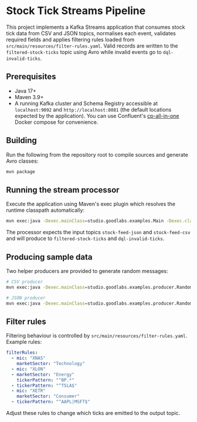 # Stock Tick Streams Pipeline

This project implements a Kafka Streams application that consumes stock tick data from CSV and JSON topics, normalises each event, validates required fields and applies filtering rules loaded from `src/main/resources/filter-rules.yaml`. Valid records are written to the `filtered-stock-ticks` topic using Avro while invalid events go to `dql-invalid-ticks`.

## Prerequisites
- Java 17+
- Maven 3.9+
- A running Kafka cluster and Schema Registry accessible at `localhost:9092` and `http://localhost:8081` (the default locations expected by the application). You can use Confluent's [cp-all-in-one](https://docs.confluent.io/platform/current/quickstart/ce-docker-quickstart.html) Docker compose for convenience.

## Building
Run the following from the repository root to compile sources and generate Avro classes:

```bash
mvn package
```

## Running the stream processor
Execute the application using Maven's exec plugin which resolves the runtime classpath automatically:

```bash
mvn exec:java -Dexec.mainClass=studio.goodlabs.examples.Main -Dexec.classpathScope=runtime
```

The processor expects the input topics `stock-feed-json` and `stock-feed-csv` and will produce to `filtered-stock-ticks` and `dql-invalid-ticks`.

## Producing sample data
Two helper producers are provided to generate random messages:

```bash
# CSV producer
mvn exec:java -Dexec.mainClass=studio.goodlabs.examples.producer.RandomCsvProducer -Dexec.classpathScope=runtime

# JSON producer
mvn exec:java -Dexec.mainClass=studio.goodlabs.examples.producer.RandomJsonProducer -Dexec.classpathScope=runtime
```

## Filter rules
Filtering behaviour is controlled by `src/main/resources/filter-rules.yaml`. Example rules:

```yaml
filterRules:
  - mic: "XNAS"
    marketSector: "Technology"
  - mic: "XLON"
  - marketSector: "Energy"
    tickerPattern: "^BP.*"
  - tickerPattern: "^TSLA$"
  - mic: "XETR"
    marketSector: "Consumer"
  - tickerPattern: "^AAPL|MSFT$"
```

Adjust these rules to change which ticks are emitted to the output topic.
